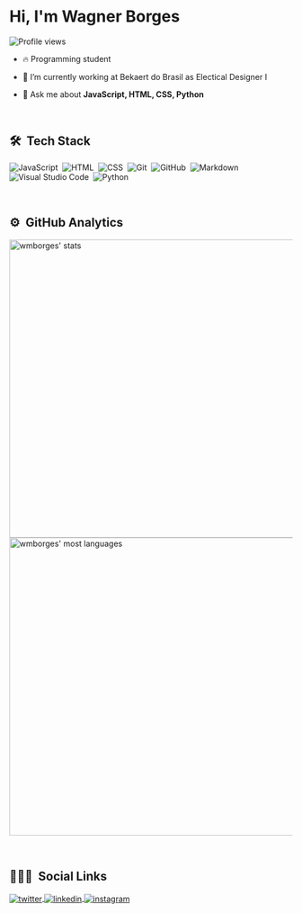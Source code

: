 <h1 align="left">Hi, I'm Wagner Borges</h1>
<p align="left"> <img src="https://komarev.com/ghpvc/?username=wmborges&color=yellow" alt="Profile views" /> </p>

- 🔥 Programming student 

- 🔭 I’m currently working at Bekaert do Brasil as Electical Designer I

- 💬 Ask me about **JavaScript, HTML, CSS, Python**

<br>

## 🛠 &nbsp;Tech Stack

![JavaScript](https://img.shields.io/badge/-JavaScript-05122A?style=flat&logo=javascript)&nbsp;
![HTML](https://img.shields.io/badge/-HTML-05122A?style=flat&logo=HTML5)&nbsp;
![CSS](https://img.shields.io/badge/-CSS-05122A?style=flat&logo=CSS3&logoColor=1572B6)&nbsp;
![Git](https://img.shields.io/badge/-Git-05122A?style=flat&logo=git)&nbsp;
![GitHub](https://img.shields.io/badge/-GitHub-05122A?style=flat&logo=github)&nbsp;
![Markdown](https://img.shields.io/badge/-Markdown-05122A?style=flat&logo=markdown)&nbsp;
![Visual Studio Code](https://img.shields.io/badge/-Visual%20Studio%20Code-05122A?style=flat&logo=visual-studio-code&logoColor=007ACC)&nbsp;
![Python](https://img.shields.io/badge/Python-05122A?style=flat&logo=python)&nbsp;

<br>

## ⚙️ &nbsp;GitHub Analytics

<p align="left">
<img width="530em" src="https://github-readme-stats.vercel.app/api?username=wmborges&show_icons=true&theme=vision-friendly-dark" alt="wmborges' stats"/>
<img width="530em" src="https://github-readme-stats.vercel.app/api/top-langs/?username=wmborges&layout=compact&theme=vision-friendly-dark" alt="wmborges' most languages"/>
</p>

<br>

## 👨🏽‍🦲 &nbsp;Social Links

<a href="https://twitter.com/wagnermendesbo2" target="_blank">
  <img align="center" src="https://img.shields.io/badge/-wmborges-05122A?style=flat&logo=twitter" alt="twitter"/>  
</a>
<a href="https://www.linkedin.com/in/wagner-mendes-borges-864154146/" target="_blank">
  <img align="center" src="https://img.shields.io/badge/-wmborges-05122A?style=flat&logo=linkedin" alt="linkedin"/>
</a>
<a href="https://www.instagram.com/wagner_m_borges/" target="_blank">
 <img align="center" src="https://img.shields.io/badge/-wmborges-05122A?style=flat&logo=instagram" alt="instagram"/>
</a>
</p>


<!--
- 👋 Hi, I’m Wagner (@wmborges)
- 👀 I’m interested in Back-end
- 🌱 I’m currently learning Fullstack
- 💞️ I’m looking to collaborate on ...
- 📫 How to reach me ...

wmborges/wmborges is a ✨ special ✨ repository because its `README.md` (this file) appears on your GitHub profile.
You can click the Preview link to take a look at your changes.
--->
